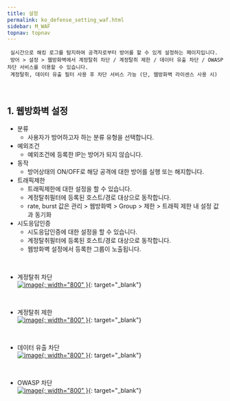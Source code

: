 ```yaml
---
title: 설정
permalink: ko_defense_setting_waf.html
sidebar: M_WAF
topnav: topnav
---
```


     실시간으로 해킹 로그를 탐지하여 공격자로부터 방어를 할 수 있게 설정하는 페이지입니다.
     방어 > 설정 > 웹방화벽에서 계정탈취 차단 / 계정탈취 제한 / 데이터 유출 차단 / OWASP 차단 서비스를 이용할 수 있습니다.
     계정탈취, 데이터 유출 필터 사용 후 차단 서비스 가능 (단, 웹방화벽 라이센스 사용 시)

<br />

## 1. 웹방화벽 설정

- 분류
    - 사용자가 방어하고자 하는 분류 유형을 선택합니다.
- 예외조건
    - 예외조건에 등록한 IP는 방어가 되지 않습니다.
- 동작
    - 방어상태의 ON/OFF로 해당 공격에 대한 방어를 실행 또는 해지합니다.
- 트래픽제한
    - 트래픽제한에 대한 설정을 할 수 있습니다.
    - 계정탈취필터에 등록된 호스트/경로 대상으로 동작합니다.
    - rate, burst 값은 관리 > 웹방화벽 > Group > 제한 > 트래픽 제한 내 설정 값과 동기화
- 시도응답인증
    - 시도응답인증에 대한 설정을 할 수 있습니다.
    - 계정탈취필터에 등록된 호스트/경로 대상으로 동작합니다.
    - 웹방화벽 설정에서 등록한 그룹이 노출됩니다.

<br />

- 계정탈취 차단   
[![image](/docs/images/Manual/waf/defense/setting/1.png){: width="800" }](/docs/images/Manual/waf/defense/setting/1.png){: target="_blank"}

<br />

- 계정탈취 제한   
[![image](/docs/images/Manual/waf/defense/setting/2.png){: width="800" }](/docs/images/Manual/waf/defense/setting/2.png){: target="_blank"}

<br />

- 데이터 유출 차단   
[![image](/docs/images/Manual/waf/defense/setting/3.png){: width="800" }](/docs/images/Manual/waf/defense/setting/3.png){: target="_blank"}

<br />

- OWASP 차단   
[![image](/docs/images/Manual/waf/defense/setting/4.png){: width="800" }](/docs/images/Manual/waf/defense/setting/4.png){: target="_blank"}
